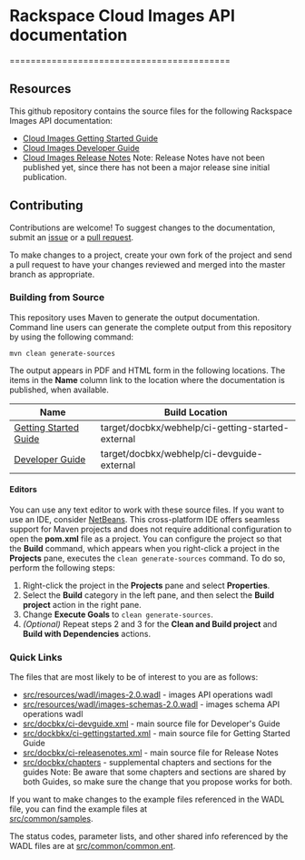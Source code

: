 # Rackspace Cloud Images API documentation
==========================================
## Resources

This github repository contains the source files for the following Rackspace Images API documentation:

* [Cloud Images Getting Started Guide](http://docs.rackspace.com/images/api/v2.0/ci-gettingstarted/)
* [Cloud Images Developer Guide](http://docs.rackspace.com/images/api/v2.0/ci-devguide/)
* [Cloud Images Release Notes](http://docs.rackspace.com/images/api/v2.0/ci-releasenotes/)
    Note: Release Notes have not been published yet, since there has not been a major release sine initial publication.

## Contributing

Contributions are welcome! To suggest changes to the documentation, 
    submit an [issue](https://github.com/rackerlabs/docs-cloud-images/issues) 
    or a [pull request](https://github.com/rackerlabs/docs-cloud-images/pulls).

To make changes to a project, create your own fork of the project and send a pull request to have your changes reviewed 
    and merged into the master branch as appropriate.

### Building from Source

This repository uses Maven to generate the output documentation. Command line users can generate the complete output from this 
    repository by using the following command:

    mvn clean generate-sources

The output appears in PDF and HTML form in the following locations. The items in the **Name** column link to the location 
    where the documentation is published, when available.

| Name | Build Location |
| --- | --- |
| [Getting Started Guide](http://docs.rackspace.com/images/api/v2/ci-gettingstarted) | target/docbkx/webhelp/ci-getting-started-external |
| [Developer Guide](http://docs.rackspace.com/images/api/v2/ci-devguide/) | target/docbkx/webhelp/ci-devguide-external |

#### Editors

You can use any text editor to work with these source files. If you want to use an IDE, consider [NetBeans](http://netbeans.org). 
    This cross-platform IDE offers seamless support for Maven projects and does not require  additional configuration to open
    the **pom.xml** file as a project. You can configure the project so that the **Build** command, which appears when you 
    right-click a project in the **Projects** pane, executes the `clean generate-sources` command. To do so, perform the following 
    steps:

1. Right-click the project in the **Projects** pane and select **Properties**.
2. Select the **Build** category in the left pane, and then select the **Build project** action in the right pane.
3. Change **Execute Goals** to `clean generate-sources`.
4. *(Optional)* Repeat steps 2 and 3 for the **Clean and Build project** and **Build with Dependencies** actions.

### Quick Links

The files that are most likely to be of interest to you are as follows:

* [src/resources/wadl/images-2.0.wadl](src/resources/wadl/images-2.0.wadl) - images API operations wadl
* [src/resources/wadl/images-schemas-2.0.wadl](src/resources/wadl/images-schemas-2.0.wadl) - images schema API operations wadl
* [src/docbkx/ci-devguide.xml](src/docbkx/ci-devguide.xml) - main source file for Developer's Guide
* [src/dockbkx/ci-gettingstarted.xml](src/dockbkx/ci-gettingstarted.xml) - main source file for Getting Started Guide
* [src/docbkx/ci-releasenotes.xml](src/docbkx/ci-releasenotes.xml) - main source file for Release Notes
* [src/docbkx/chapters](src/docbkx/chapters) - supplemental chapters and sections for the guides
    Note: Be aware that some chapters and sections are shared by both Guides, so make sure the change that you propose works for both.

If you want to make changes to the example files referenced in the WADL file, you can find the example files at  
    [src/common/samples](src/common/samples).

The status codes, parameter lists, and other shared info referenced by the WADL files are at 
    [src/common/common.ent](src/common/common.ent).
